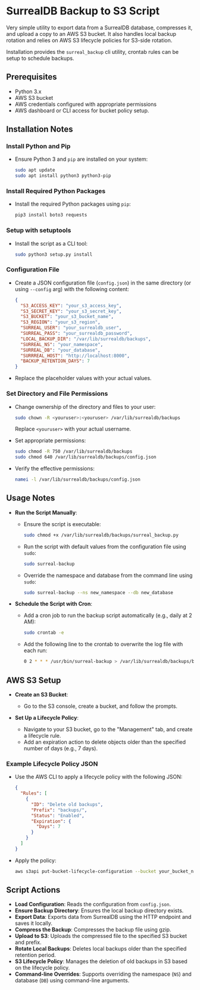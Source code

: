 # SurrealDB Backup to S3 Script

Very simple utility to export data from a SurrealDB database, compresses it, and upload a copy to an AWS S3 bucket. It also handles local backup rotation and relies on AWS S3 lifecycle policies for S3-side rotation.

Installation provides the `surreal_backup` cli utility, crontab rules can be setup to schedule backups.
    
## Prerequisites

- Python 3.x
- AWS S3 bucket
- AWS credentials configured with appropriate permissions
- AWS dashboard or CLI access for bucket policy setup.
    
## Installation Notes

### Install Python and Pip

- Ensure Python 3 and `pip` are installed on your system:
  ```bash
  sudo apt update
  sudo apt install python3 python3-pip
  ```

### Install Required Python Packages

- Install the required Python packages using `pip`:
  ```bash
  pip3 install boto3 requests
  ```

### Setup with setuptools

- Install the script as a CLI tool:
  ```bash
  sudo python3 setup.py install
  ```

### Configuration File

- Create a JSON configuration file (`config.json`) in the same directory (or using `--config` arg) with the following content:
  ```json
  {
    "S3_ACCESS_KEY": "your_s3_access_key",
    "S3_SECRET_KEY": "your_s3_secret_key",
    "S3_BUCKET": "your_s3_bucket_name",
    "S3_REGION": "your_s3_region",
    "SURREAL_USER": "your_surrealdb_user",
    "SURREAL_PASS": "your_surrealdb_password",
    "LOCAL_BACKUP_DIR": "/var/lib/surrealdb/backups",
    "SURREAL_NS": "your_namespace",
    "SURREAL_DB": "your_database",
    "SURRREAL_HOST": "http://localhost:8000",
    "BACKUP_RETENTION_DAYS": 7
  }
  ```
- Replace the placeholder values with your actual values.

### Set Directory and File Permissions

- Change ownership of the directory and files to your user:
  ```bash
  sudo chown -R <youruser>:<youruser> /var/lib/surrealdb/backups
  ```
  Replace `<youruser>` with your actual username.

- Set appropriate permissions:
  ```bash
  sudo chmod -R 750 /var/lib/surrealdb/backups
  sudo chmod 640 /var/lib/surrealdb/backups/config.json
  ```

- Verify the effective permissions:
  ```bash
  namei -l /var/lib/surrealdb/backups/config.json
  ```

## Usage Notes

- **Run the Script Manually**:
  - Ensure the script is executable:
    ```bash
    sudo chmod +x /var/lib/surrealdb/backups/surreal_backup.py
    ```
  - Run the script with default values from the configuration file using `sudo`:
    ```bash
    sudo surreal-backup
    ```
  - Override the namespace and database from the command line using `sudo`:
    ```bash
    sudo surreal-backup --ns new_namespace --db new_database
    ```

- **Schedule the Script with Cron**:
  - Add a cron job to run the backup script automatically (e.g., daily at 2 AM):
    ```bash
    sudo crontab -e
    ```
  - Add the following line to the crontab to overwrite the log file with each run:
    ```bash
    0 2 * * * /usr/bin/surreal-backup > /var/lib/surrealdb/backups/backup.log 2>&1
    ```

## AWS S3 Setup

- **Create an S3 Bucket**:
  - Go to the S3 console, create a bucket, and follow the prompts.
  
- **Set Up a Lifecycle Policy**:
  - Navigate to your S3 bucket, go to the "Management" tab, and create a lifecycle rule.
  - Add an expiration action to delete objects older than the specified number of days (e.g., 7 days).

### Example Lifecycle Policy JSON

- Use the AWS CLI to apply a lifecycle policy with the following JSON:
  ```json
  {
    "Rules": [
      {
        "ID": "Delete old backups",
        "Prefix": "backups/",
        "Status": "Enabled",
        "Expiration": {
          "Days": 7
        }
      }
    ]
  }
  ```
- Apply the policy:
  ```bash
  aws s3api put-bucket-lifecycle-configuration --bucket your_bucket_name --lifecycle-configuration file://lifecycle.json
  ```

## Script Actions

- **Load Configuration**: Reads the configuration from `config.json`.
- **Ensure Backup Directory**: Ensures the local backup directory exists.
- **Export Data**: Exports data from SurrealDB using the HTTP endpoint and saves it locally.
- **Compress the Backup**: Compresses the backup file using gzip.
- **Upload to S3**: Uploads the compressed file to the specified S3 bucket and prefix.
- **Rotate Local Backups**: Deletes local backups older than the specified retention period.
- **S3 Lifecycle Policy**: Manages the deletion of old backups in S3 based on the lifecycle policy.
- **Command-line Overrides**: Supports overriding the namespace (`NS`) and database (`DB`) using command-line arguments.